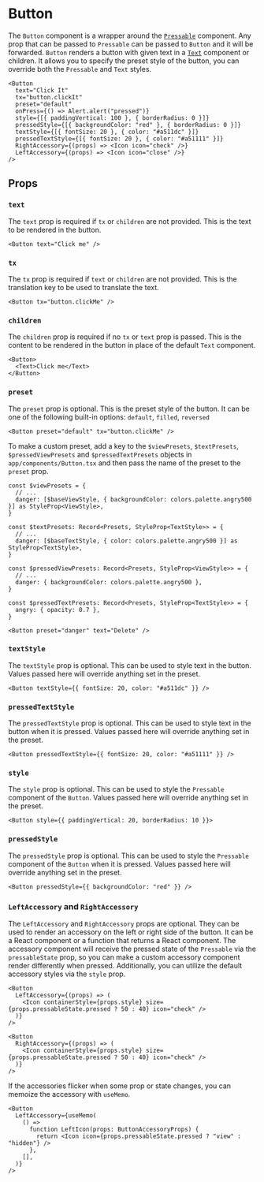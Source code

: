 # Button

The `Button` component is a wrapper around the [`Pressable`](https://reactnative.dev/docs/pressable) component. Any prop that can be passed to `Pressable` can be passed to `Button` and it will be forwarded. `Button` renders a button with given text in a [`Text`](../Text) component or children. It allows you to specify the preset style of the button, you can override both the `Pressable` and `Text` styles.

```tsx
<Button
  text="Click It"
  tx="button.clickIt"
  preset="default"
  onPress={() => Alert.alert("pressed")}
  style={[{ paddingVertical: 100 }, { borderRadius: 0 }]}
  pressedStyle={[{ backgroundColor: "red" }, { borderRadius: 0 }]}
  textStyle={[{ fontSize: 20 }, { color: "#a511dc" }]}
  pressedTextStyle={[{ fontSize: 20 }, { color: "#a51111" }]}
  RightAccessory={(props) => <Icon icon="check" />}
  LeftAccessory={(props) => <Icon icon="close" />}
/>
```

## Props

### `text`

The `text` prop is required if `tx` or `children` are not provided. This is the text to be rendered in the button.

```tsx
<Button text="Click me" />
```

### `tx`

The `tx` prop is required if `text` or `children` are not provided. This is the translation key to be used to translate the text.

```tsx
<Button tx="button.clickMe" />
```

### `children`

The `children` prop is required if no `tx` or `text` prop is passed. This is the content to be rendered in the button in place of the default `Text` component.

```tsx
<Button>
  <Text>Click me</Text>
</Button>
```

### `preset`

The `preset` prop is optional. This is the preset style of the button. It can be one of the following built-in options: `default`, `filled`, `reversed`

```tsx
<Button preset="default" tx="button.clickMe" />
```

To make a custom preset, add a key to the `$viewPresets`, `$textPresets`, `$pressedViewPresets` and `$pressedTextPresets` objects in `app/components/Button.tsx` and then pass the name of the preset to the `preset` prop.

```tsx
const $viewPresets = {
  // ...
  danger: [$baseViewStyle, { backgroundColor: colors.palette.angry500 }] as StyleProp<ViewStyle>,
}

const $textPresets: Record<Presets, StyleProp<TextStyle>> = {
  // ...
  danger: [$baseTextStyle, { color: colors.palette.angry500 }] as StyleProp<TextStyle>,
}

const $pressedViewPresets: Record<Presets, StyleProp<ViewStyle>> = {
  // ...
  danger: { backgroundColor: colors.palette.angry500 },
}

const $pressedTextPresets: Record<Presets, StyleProp<TextStyle>> = {
  angry: { opacity: 0.7 },
}
```

```tsx
<Button preset="danger" text="Delete" />
```

### `textStyle`

The `textStyle` prop is optional. This can be used to style text in the button. Values passed here will override anything set in the preset.

```tsx
<Button textStyle={{ fontSize: 20, color: "#a511dc" }} />
```

### `pressedTextStyle`

The `pressedTextStyle` prop is optional. This can be used to style text in the button when it is pressed. Values passed here will override anything set in the preset.

```tsx
<Button pressedTextStyle={{ fontSize: 20, color: "#a51111" }} />
```

### `style`

The `style` prop is optional. This can be used to style the `Pressable` component of the `Button`. Values passed here will override anything set in the preset.

```tsx
<Button style={{ paddingVertical: 20, borderRadius: 10 }}>
```

### `pressedStyle`

The `pressedStyle` prop is optional. This can be used to style the `Pressable` component of the `Button` when it is pressed. Values passed here will override anything set in the preset.

```tsx
<Button pressedStyle={{ backgroundColor: "red" }} />
```

### `LeftAccessory` and `RightAccessory`

The `LeftAccessory` and `RightAccessory` props are optional. They can be used to render an accessory on the left or right side of the button. It can be a React component or a function that returns a React component. The accessory component will receive the pressed state of the `Pressable` via the `pressableState` prop, so you can make a custom accessory component render differently when pressed. Additionally, you can utilize the default accessory styles via the `style` prop.

```tsx
<Button
  LeftAccessory={(props) => (
    <Icon containerStyle={props.style} size={props.pressableState.pressed ? 50 : 40} icon="check" />
  )}
/>
```

```tsx
<Button
  RightAccessory={(props) => (
    <Icon containerStyle={props.style} size={props.pressableState.pressed ? 50 : 40} icon="check" />
  )}
/>
```

If the accessories flicker when some prop or state changes, you can memoize the accessory with `useMemo`.

```tsx
<Button
  LeftAccessory={useMemo(
    () =>
      function LeftIcon(props: ButtonAccessoryProps) {
        return <Icon icon={props.pressableState.pressed ? "view" : "hidden"} />
      },
    [],
  )}
/>
```
